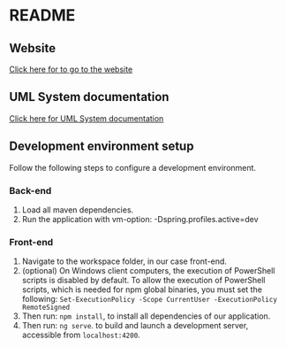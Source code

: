 # README

## Website
[Click here for to go to the website](https://ewa-fe.herokuapp.com)

## UML System documentation
[Click here for UML System documentation](EWA_Technical_documentation.pdf)

## Development environment setup
Follow the following steps to configure a development environment.

### Back-end
1. Load all maven dependencies.
2. Run the application with vm-option: -Dspring.profiles.active=dev

### Front-end

1. Navigate to the workspace folder, in our case front-end.
2. (optional) On Windows client computers, the execution of PowerShell scripts is disabled by default. To allow the execution of PowerShell scripts, which is needed for npm global binaries, you must set the following: `Set-ExecutionPolicy -Scope CurrentUser -ExecutionPolicy RemoteSigned`
3. Then run: `npm install`, to install all dependencies of our application.
4. Then run: `ng serve`. to build and launch a development server, accessible from `localhost:4200`.
